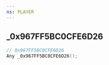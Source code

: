 ```yaml
---
ns: PLAYER
---
```

## _0x967FF5BC0CFE6D26

```c
// 0x967FF5BC0CFE6D26
Any _0x967FF5BC0CFE6D26();
```

